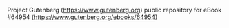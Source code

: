 Project Gutenberg (https://www.gutenberg.org) public repository for
eBook #64954 (https://www.gutenberg.org/ebooks/64954)

